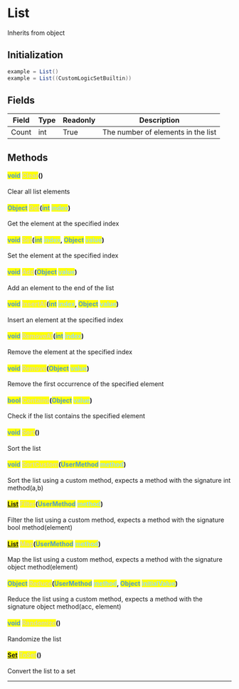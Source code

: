 # List
Inherits from object
## Initialization
```csharp
example = List()
example = List((CustomLogicSetBuiltin))
```
## Fields
|Field|Type|Readonly|Description|
|---|---|---|---|
|Count|int|True|The number of elements in the list|
## Methods
#### <mark style="color:#509cd4;">void</mark> <mark style="color:#dcdcaa;">Clear</mark>()
Clear all list elements
#### <mark style="color:#509cd4;">Object</mark> <mark style="color:#dcdcaa;">Get</mark>(<mark style="color:#509cd4;">int</mark> <mark style="color:#9cdcfe;">index</mark>)
Get the element at the specified index
#### <mark style="color:#509cd4;">void</mark> <mark style="color:#dcdcaa;">Set</mark>(<mark style="color:#509cd4;">int</mark> <mark style="color:#9cdcfe;">index</mark>, <mark style="color:#509cd4;">Object</mark> <mark style="color:#9cdcfe;">value</mark>)
Set the element at the specified index
#### <mark style="color:#509cd4;">void</mark> <mark style="color:#dcdcaa;">Add</mark>(<mark style="color:#509cd4;">Object</mark> <mark style="color:#9cdcfe;">value</mark>)
Add an element to the end of the list
#### <mark style="color:#509cd4;">void</mark> <mark style="color:#dcdcaa;">InsertAt</mark>(<mark style="color:#509cd4;">int</mark> <mark style="color:#9cdcfe;">index</mark>, <mark style="color:#509cd4;">Object</mark> <mark style="color:#9cdcfe;">value</mark>)
Insert an element at the specified index
#### <mark style="color:#509cd4;">void</mark> <mark style="color:#dcdcaa;">RemoveAt</mark>(<mark style="color:#509cd4;">int</mark> <mark style="color:#9cdcfe;">index</mark>)
Remove the element at the specified index
#### <mark style="color:#509cd4;">void</mark> <mark style="color:#dcdcaa;">Remove</mark>(<mark style="color:#509cd4;">Object</mark> <mark style="color:#9cdcfe;">value</mark>)
Remove the first occurrence of the specified element
#### <mark style="color:#509cd4;">bool</mark> <mark style="color:#dcdcaa;">Contains</mark>(<mark style="color:#509cd4;">Object</mark> <mark style="color:#9cdcfe;">value</mark>)
Check if the list contains the specified element
#### <mark style="color:#509cd4;">void</mark> <mark style="color:#dcdcaa;">Sort</mark>()
Sort the list
#### <mark style="color:#509cd4;">void</mark> <mark style="color:#dcdcaa;">SortCustom</mark>(<mark style="color:#509cd4;">UserMethod</mark> <mark style="color:#9cdcfe;">method</mark>)
Sort the list using a custom method, expects a method with the signature int method(a,b)
#### <mark style="color:#509cd4;">[List](../objects/List.md)</mark> <mark style="color:#dcdcaa;">Filter</mark>(<mark style="color:#509cd4;">UserMethod</mark> <mark style="color:#9cdcfe;">method</mark>)
Filter the list using a custom method, expects a method with the signature bool method(element)
#### <mark style="color:#509cd4;">[List](../objects/List.md)</mark> <mark style="color:#dcdcaa;">Map</mark>(<mark style="color:#509cd4;">UserMethod</mark> <mark style="color:#9cdcfe;">method</mark>)
Map the list using a custom method, expects a method with the signature object method(element)
#### <mark style="color:#509cd4;">Object</mark> <mark style="color:#dcdcaa;">Reduce</mark>(<mark style="color:#509cd4;">UserMethod</mark> <mark style="color:#9cdcfe;">method</mark>, <mark style="color:#509cd4;">Object</mark> <mark style="color:#9cdcfe;">initialValue</mark>)
Reduce the list using a custom method, expects a method with the signature object method(acc, element)
#### <mark style="color:#509cd4;">void</mark> <mark style="color:#dcdcaa;">Randomize</mark>()
Randomize the list
#### <mark style="color:#509cd4;">[Set](../objects/Set.md)</mark> <mark style="color:#dcdcaa;">ToSet</mark>()
Convert the list to a set

---


